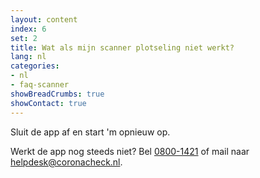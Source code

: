 ```yaml
---
layout: content
index: 6
set: 2
title: Wat als mijn scanner plotseling niet werkt?
lang: nl
categories:
- nl
- faq-scanner
showBreadCrumbs: true
showContact: true
---
```

Sluit de app af en start 'm opnieuw op. 

Werkt de app nog steeds niet? Bel <a href="tel:0800-1421">0800-1421</a> of mail naar [helpdesk@coronacheck.nl](helpdesk@coronacheck.nl).
